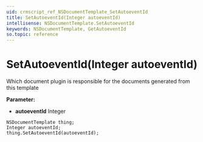 ```yaml
---
uid: crmscript_ref_NSDocumentTemplate_SetAutoeventId
title: SetAutoeventId(Integer autoeventId)
intellisense: NSDocumentTemplate.SetAutoeventId
keywords: NSDocumentTemplate, GetAutoeventId
so.topic: reference
---
```


# SetAutoeventId(Integer autoeventId)

Which document plugin is responsible for the documents generated from this template

**Parameter:** 
 - **autoeventId** Integer

```crmscript
NSDocumentTemplate thing;
Integer autoeventId;
thing.SetAutoeventId(autoeventId);
```

